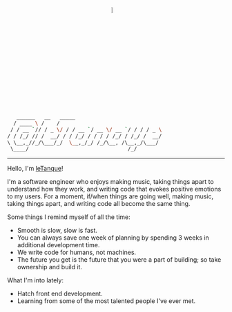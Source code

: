 <div>
  <img  width="47%"  >
  <img src="https://res.cloudinary.com/letanque/image/upload/v1596583057/fm03-single_asyq14.png" width="6%"  >
  <img  width="47%"  >
</div>

```bash
   ______   __   _____
  / ____ \ /    /    
 / / __ `// / _ \/ / / __ `/ __ \/ __ `/ / / / _ \
/ / /_/ // /  __/ / / /_/ / / / / /_/ / /_/ /  __/
\ \__,_//_/\___/_/  \__,_/_/ /_/\__, /\__,_/\___/ 
 \____/                                /_/             
```

---

Hello, I'm [leTanque](https://letanque.com/)!

I'm a software engineer who enjoys making music, taking things apart to understand how they work, and writing code that evokes positive emotions to my users. For a moment, if/when things are going well, making music, taking things apart, and writing code all become the same thing. 

Some things I remind myself of all the time:
- Smooth is slow, slow is fast.
- You can always save one week of planning by spending 3 weeks in additional development time.
- We write code for humans, not machines.
- The future you get is the future that you were a part of building; so take ownership and build it.

What I'm into lately:
- Hatch front end development.
- Learning from some of the most talented people I've ever met.
